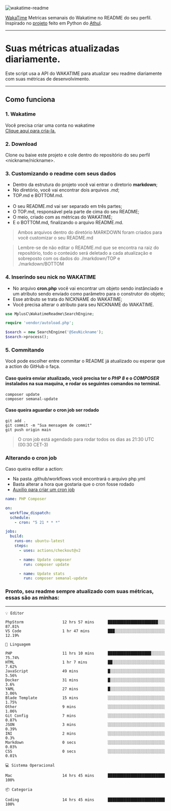 ![wakatime-readme](https://socialify.git.ci/bymatheus/wakatime-readme/image?description=1&descriptionEditable=M%C3%A9tricas%20semanais%20do%20Wakatime%20no%20seu%20README%20de%20perfil.&font=KoHo&forks=1&language=1&owner=1&pattern=Signal&stargazers=1&theme=Dark)

[WakaTime](https://wakatime.com) Metricas semanais do Wakatime no README do seu perfil. <br>
Inspirado no [projeto](https://github.com/athul/waka-readme) feito em Python do [Athul](https://github.com/athul).
___

# Suas métricas atualizadas diariamente.
Este script usa a API do WAKATIME para atualizar seu readme diariamente com suas métricas de desenvolvimento.

___

## Como funciona

### 1. Wakatime
Você precisa criar uma conta no wakatime <br>
[Clique aqui para cria-la.](https://wakatime.com) 

### 2. Download
Clone ou baixe este projeto e cole dentro do repositório do seu perfil <nickname/nickname>.

### 3. Customizando o readme com seus dados
- Dentro da estrutura do projeto você vai entrar o diretorio **markdown**;  
- No diretório, você vai encontrar dois arquivos *.md*;
- TOP.md e BOTTOM.md.
<br><br>
- O seu README.md vai ser separado em três partes; 
- O TOP.md, responsável pela parte de cima do seu README;
- O meio, criado com as métricas do WAKATIME;
- E o BOTTOM.md, finalizando o arquivo README.md.<br>

> Ambos arquivos dentro do diretório MARKDOWN foram criados para você customizar o seu README.md

> Lembre-se de não editar o README.md que se encontra na raiz do repositório, todo o conteúdo será deletado a cada atualização e sobreposto com os dados do ./markdown/TOP e ./markdown/BOTTOM

### 4. Inserindo seu nick no WAKATIME
- No arquivo **cron.php** você vai encontrar um objeto sendo instânciado e um atributo sendo enviado como parâmetro para o construtor do objeto;
- Esse atributo se trata do NICKNAME do WAKATIME;
- Você precisa alterar o atributo para seu NICKNAME do WAKATIME.

```php
use MplusC\WakatimeReadme\SearchEngine;

require 'vendor/autoload.php';

$search = new SearchEngine('@SeuNickname');
$search->process();
```

### 5. Commitando
Você pode escolher entre commitar o README já atualizado ou esperar que a action do GitHub o faça. <br>

#### Caso queira enviar atualizado, você precisa ter o *PHP 8* e o *COMPOSER* instalados na sua maquina, e rodar os seguintes comandos no terminal.
```composer
composer update
composer semanal-update 
```

#### Caso queira aguardar o cron job ser rodado 
```git 
git add .
git commit -m "Sua mensagem de commit"
git push origin main
```

>O cron job está agendado para rodar todos os dias as 21:30 UTC (00:30 CET-3) 

### Alterando o cron job
Caso queira editar a action:

- Na pasta .github/workflows você encontrará o arquivo php.yml
- Basta alterar a hora que gostaria que o cron fosse rodado
- [Auxilio para criar um cron job](https://crontab.guru)

```yml
name: PHP Composer

on:
  workflow_dispatch:
  schedule:
    - cron: "5 21 * * *"

jobs:
  build:
    runs-on: ubuntu-latest
    steps:
      - uses: actions/checkout@v2

      - name: Update composer
        run: composer update

      - name: Update stats
        run: composer semanal-update
```

### Pronto, seu readme sempre atualizado com suas métricas, essas são as minhas:

___
```text
💡 Editor

PhpStorm                 12 hrs 57 mins      ██████████████████████░░░     87.81%
VS Code                  1 hr 47 mins        ███░░░░░░░░░░░░░░░░░░░░░░     12.19%
```
```text
💬 Linguagem

PHP                      11 hrs 10 mins      ███████████████████░░░░░░     75.74%
HTML                     1 hr 7 mins         ██░░░░░░░░░░░░░░░░░░░░░░░      7.62%
JavaScript               49 mins             █░░░░░░░░░░░░░░░░░░░░░░░░      5.56%
Docker                   31 mins             █░░░░░░░░░░░░░░░░░░░░░░░░       3.6%
YAML                     27 mins             █░░░░░░░░░░░░░░░░░░░░░░░░      3.06%
Blade Template           15 mins             ░░░░░░░░░░░░░░░░░░░░░░░░░      1.75%
Other                    9 mins              ░░░░░░░░░░░░░░░░░░░░░░░░░      1.06%
Git Config               7 mins              ░░░░░░░░░░░░░░░░░░░░░░░░░      0.87%
JSON                     3 mins              ░░░░░░░░░░░░░░░░░░░░░░░░░      0.39%
INI                      2 mins              ░░░░░░░░░░░░░░░░░░░░░░░░░       0.3%
Markdown                 0 secs              ░░░░░░░░░░░░░░░░░░░░░░░░░      0.03%
CSS                      0 secs              ░░░░░░░░░░░░░░░░░░░░░░░░░      0.01%
```
```text
💻 Sistema Operacional

Mac                      14 hrs 45 mins      █████████████████████████       100%
```
```text
📦 Categoria

Coding                   14 hrs 45 mins      █████████████████████████       100%
```
